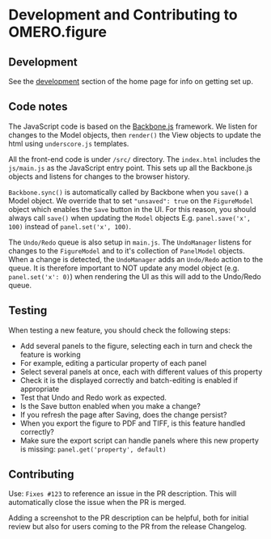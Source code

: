 
Development and Contributing to OMERO.figure
============================================


Development
-----------

See the [development](https://github.com/ome/omero-figure/blob/master/README.rst#development)
section of the home page for info on getting set up.

Code notes
----------

The JavaScript code is based on the [Backbone.js](http://backbonejs.org/) framework.
We listen for changes to the Model objects, then `render()` the View objects to update the html
using `underscore.js` templates.

All the front-end code is under `/src/` directory. The `index.html` includes the `js/main.js` as
the JavaScript entry point. This sets up all the Backbone.js objects and listens for changes to the
browser history.

`Backbone.sync()` is automatically called by Backbone when you `save()` a Model object. We override
that to set `"unsaved": true` on the `FigureModel` object which enables the `Save` button in the UI.
For this reason, you should always call `save()` when updating the `Model` objects E.g. `panel.save('x', 100)`
instead of `panel.set('x', 100)`. 

The `Undo/Redo` queue is also setup in `main.js`. The `UndoManager` listens for changes to the `FigureModel`
and to it's collection of `PanelModel` objects. When a change is detected, the `UndoManager` adds an `Undo/Redo`
action to the queue. It is therefore important to NOT update any model object (e.g. `panel.set('x': 0)`)
when rendering the UI as this will add to the Undo/Redo queue.

Testing
-------

When testing a new feature, you should check the following steps:

 - Add several panels to the figure, selecting each in turn and check the feature is working
 - For example, editing a particular property of each panel
 - Select several panels at once, each with different values of this property
 - Check it is the displayed correctly and batch-editing is enabled if appropriate
 - Test that Undo and Redo work as expected.
 - Is the Save button enabled when you make a change?
 - If you refresh the page after Saving, does the change persist?
 - When you export the figure to PDF and TIFF, is this feature handled correctly?
 - Make sure the export script can handle panels where this new property is missing: `panel.get('property', default)`

Contributing
------------

Use: `Fixes #123` to reference an issue in the PR description. This will automatically close the issue when the PR is merged.

Adding a screenshot to the PR description can be helpful, both for initial review but also for
users coming to the PR from the release Changelog.